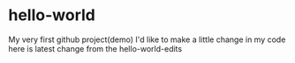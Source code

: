 # hello-world
My very first github project(demo)
I'd like to make a little change in my code
here is latest change from the hello-world-edits
